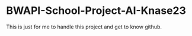 # BWAPI-School-Project-AI-Knase23
This is just for me to handle this project and get to know github. 
